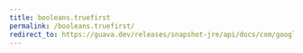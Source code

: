 ```yaml
---
title: booleans.truefirst
permalink: /booleans.truefirst/
redirect_to: https://guava.dev/releases/snapshot-jre/api/docs/com/google/common/primitives/Booleans.html#trueFirst--
---
```

